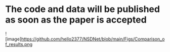 # The code and data will be published as soon as the paper is accepted
![image]https://github.com/hello2377/NSDNet/blob/main/Figs/Comparison_of_results.png
